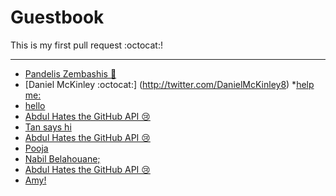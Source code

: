 # Guestbook

This is my first pull request :octocat:!

---

* [Pandelis Zembashis :panda_face:](http://twitter.com/pandelisz)
* [Daniel McKinley :octocat:] (http://twitter.com/DanielMcKinley8)
*[help me:](https://github.com/) 
* [hello](http://twitter.com/tzengbless)
* [Abdul Hates the GitHub API 😢 ](http://twitter.com/abdulajet)
* [Tan says hi](http://twitter.com/tzengbless)
* [Abdul Hates the GitHub API 😢 ](http://twitter.com/abdulajet)
* [Pooja](http://twitter.com/whoamitbh)
* [Nabil Belahouane;](http://twitter.com/FakeDealNabil)
* [Abdul Hates the GitHub API 😢 ](http://twitter.com/abdulajet)
* [Amy!](https://i.ytimg.com/vi/JalVHgKqBXs/maxresdefault.jpg)

